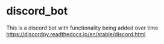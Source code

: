 # discord_bot
This is a discord bot with functionality being added over time
https://discordpy.readthedocs.io/en/stable/discord.html
